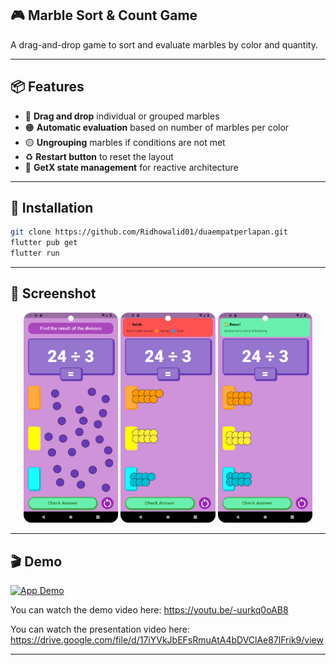## 🎮 Marble Sort & Count Game
A drag-and-drop game to sort and evaluate marbles by color and quantity.

---

## 📦 Features
- 🔵 **Drag and drop** individual or grouped marbles  
- 🟠 **Automatic evaluation** based on number of marbles per color  
- 🟡 **Ungrouping** marbles if conditions are not met  
- ♻️ **Restart button** to reset the layout  
- 🎨 **GetX state management** for reactive architecture  

---

## 🚀 Installation

```bash
git clone https://github.com/Ridhowalid01/duaempatperlapan.git
flutter pub get
flutter run
```
---

## 📸 Screenshot

<p align="center">
  <img src="ss_initial.png" width="30%" />
  <img src="ss_incorrect_count.png" width="30%" />
  <img src="ss_correct)count.png" width="30%" />
</p>

---

## 🎬 Demo
[![App Demo](https://img.youtube.com/vi/-uurkq0oAB8/0.jpg)](https://www.youtube.com/watch?v=-uurkq0oAB8)

You can watch the demo video here: https://youtu.be/-uurkq0oAB8

You can watch the presentation video here: https://drive.google.com/file/d/17iYVkJbEFsRmuAtA4bDVClAe87lFrik9/view

---
